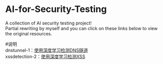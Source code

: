 # AI-for-Security-Testing

A collection of AI security testing project!<br>
Partial rewriting by myself and you can click on these links below to view the original resources.<br>

#说明<br>
dnstunnel-1：[使用深度学习检测DNS隧道](https://github.com/BoneLee/dns_tunnel_dectect_with_CNN)<br>
xssdetection-2：[使用深度学习检测XSS](https://github.com/SparkSharly/DL_for_xss)




